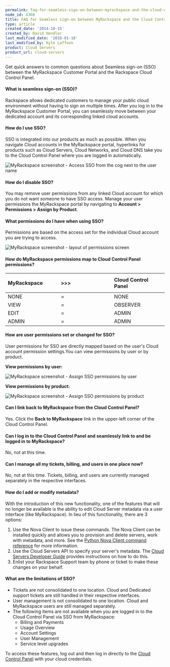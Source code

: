 ```yaml
---
permalink: faq-for-seamless-sign-on-between-myrackspace-and-the-cloud-control-panel/
node_id: 4368
title: FAQ for Seamless sign-on between MyRackspace and the Cloud Control Panel
type: article
created_date: '2014-10-15'
created_by: David Hendler
last_modified_date: '2016-01-18'
last_modified_by: Kyle Laffoon
product: Cloud Servers
product_url: cloud-servers
---
```


Get quick answers to common questions about Seamless sign-on (SSO)
between the MyRackspace Customer Portal and the Rackspace Cloud Control
Panel.

#### What is seamless sign-on (SSO)?

Rackspace allows dedicated customers to manage your public cloud
environment without having to sign on multiple times. After you log in
to the MyRackspace Customer Portal, you can seamlessly move between your
dedicated account and its corresponding linked cloud accounts.

#### How do I use SSO?

SSO is integrated into our products as much as possible. When you
navigate Cloud accounts in the MyRackspace portal, hyperlinks for
products such as Cloud Servers, Cloud Networks, and Cloud DNS take you
to the Cloud Control Panel where you are logged in automatically.

<img src="{% asset_path cloud-servers/faq-for-seamless-sign-on-between-myrackspace-and-the-cloud-control-panel/sso_howto_use.png %}" alt="MyRackspace screenshot - Access SSO from the cog next to the user name" />

#### How do I disable SSO?

You may remove user permissions from any linked Cloud account for which
you do not want someone to have SSO access. Manage your user permissions
the MyRackspace portal by navigating to **Account > Permissions >
Assign by Product**.

#### What permissions do I have when using SSO?

Permissions are based on the access set for the individual Cloud account
you are trying to access.

<img src="{% asset_path cloud-servers/faq-for-seamless-sign-on-between-myrackspace-and-the-cloud-control-panel/sso_permissions_layout.png %}" alt="MyRackspace screenshot - layout of permissions screen" />

#### How do MyRackspace permissions map to Cloud Control Panel permissions?

<table>
<colgroup>
<col width="33%" />
<col width="33%" />
<col width="33%" />
</colgroup>
<thead>
<tr class="header">
<th align="left"><div class="tablesorter-header-inner">
<div class="tablesorter-header-inner">
<p> MyRackspace</p>
</div>
</div></th>
<th align="left"><div class="tablesorter-header-inner">
<div class="tablesorter-header-inner">
 &gt;&gt;&gt;
</div>
</div></th>
<th align="left"><div class="tablesorter-header-inner">
<div class="tablesorter-header-inner">
 Cloud Control Panel
</div>
</div></th>
</tr>
</thead>
<tbody>
<tr class="odd">
<td align="left"> NONE</td>
<td align="left"> =</td>
<td align="left"> NONE</td>
</tr>
<tr class="even">
<td align="left"> VIEW</td>
<td align="left"> =</td>
<td align="left">OBSERVER</td>
</tr>
<tr class="odd">
<td align="left"> EDIT</td>
<td align="left"> =</td>
<td align="left"> ADMIN</td>
</tr>
<tr class="even">
<td align="left">ADMIN</td>
<td align="left">=</td>
<td align="left">ADMIN</td>
</tr>
</tbody>
</table>

#### How are user permissions set or changed for SSO?

User permissions for SSO are directly mapped based on the user's Cloud
account permission settings.You can view permissions by user or by
product.

**View permissions by user:**

<img src="{% asset_path cloud-servers/faq-for-seamless-sign-on-between-myrackspace-and-the-cloud-control-panel/sso_permissions_by_user.png %}" alt="MyRackspace screenshot - Assign SSO permissions by user" />

**View permissions by product:**

<img src="{% asset_path cloud-servers/faq-for-seamless-sign-on-between-myrackspace-and-the-cloud-control-panel/sso_permission_by_product.png %}" alt="MyRackspace screenshot - Assign SSO permissions by product" />

#### Can I link back to MyRackspace from the Cloud Control Panel?

Yes. Click the **Back to MyRackspace** link in the upper-left corner of
the Cloud Control Panel.

#### Can I log in to the Cloud Control Panel and seamlessly link to and be logged in to MyRackspace?

No, not at this time.

#### Can I manage all my tickets, billing, and users in one place now?

No, not at this time. Tickets, billing, and users are currently managed
separately in the respective interfaces.

#### How do I add or modify metadata?

With the introduction of this new functionality, one of the features
that will no longer be available is the ability to edit Cloud Server
metadata via a user interface (like MyRackspace). In lieu of this
functionality, there are 3 options:

1.  Use the Nova Client to issue these commands. The Nova Client can be
    installed quickly and allows you to provision and delete servers,
    work with metadata, and more. See the [Python Nova Client command reference](/how-to/useful-python-novaclient-commands)
    for more information.
2.  Use the Cloud Servers API to specify your server's metadata. The
    [Cloud Servers Developer Guide](https://developer.rackspace.com/docs/cloud-servers/v2/developer-guide/#set-server-metadata)
    provides instructions on how to do this.
3.  Enlist your Rackspace Support team by phone or ticket to make these
    changes on your behalf.

#### What are the limitations of SSO?

-   Tickets are not consolidated to one location. Cloud and Dedicated
    support tickets are still handled in their respective interfaces.
-   User management is not consolidated to one location. Cloud and
    MyRackspace users are still managed separately.
-   The following items are not available when you are logged in to the
    Cloud Control Panel via SSO from MyRackspace:
    -   Billing and Payments
    -   Usage Overview
    -   Account Settings
    -   User Management
    -   Service level upgrades

To access these features, log out and then log in directly to the [Cloud Control Panel](http://mycloud.rackspace.com) with your cloud
credentials.
